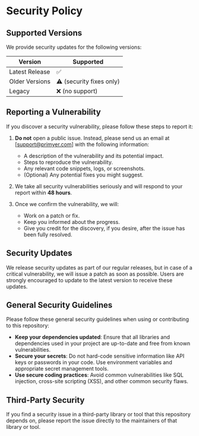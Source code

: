 # Security Policy

## Supported Versions

We provide security updates for the following versions:

| Version        | Supported                |
| -------------- | ------------------------ |
| Latest Release | :white_check_mark:       |
| Older Versions | ⚠ (security fixes only) |
| Legacy         | ❌ (no support)         |

## Reporting a Vulnerability

If you discover a security vulnerability, please follow these steps to report it:

1. **Do not** open a public issue. Instead, please send us an email at [support@primyer.com] with the following information:
   - A description of the vulnerability and its potential impact.
   - Steps to reproduce the vulnerability.
   - Any relevant code snippets, logs, or screenshots.
   - (Optional) Any potential fixes you might suggest.
   
2. We take all security vulnerabilities seriously and will respond to your report within **48 hours**.

3. Once we confirm the vulnerability, we will:
   - Work on a patch or fix.
   - Keep you informed about the progress.
   - Give you credit for the discovery, if you desire, after the issue has been fully resolved.

## Security Updates

We release security updates as part of our regular releases, but in case of a critical vulnerability, we will issue a patch as soon as possible. Users are strongly encouraged to update to the latest version to receive these updates.

## General Security Guidelines

Please follow these general security guidelines when using or contributing to this repository:
- **Keep your dependencies updated**: Ensure that all libraries and dependencies used in your project are up-to-date and free from known vulnerabilities.
- **Secure your secrets**: Do not hard-code sensitive information like API keys or passwords in your code. Use environment variables and appropriate secret management tools.
- **Use secure coding practices**: Avoid common vulnerabilities like SQL injection, cross-site scripting (XSS), and other common security flaws.

## Third-Party Security

If you find a security issue in a third-party library or tool that this repository depends on, please report the issue directly to the maintainers of that library or tool.
